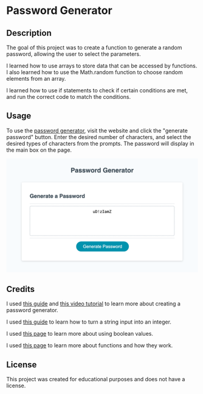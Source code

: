 # Password Generator

## Description 

The goal of this project was to create a function to generate a random password, allowing the user to select the parameters. 

I learned how to use arrays to store data that can be accessed by functions. I also learned how to use the Math.random function to choose random elements from an array. 

I learned how to use if statements to check if certain conditions are met, and run the correct code to match the conditions. 

## Usage

To use the [password generator](https://ajpupping.github.io/password-generator/), visit the website and click the "generate password" button. Enter the desired number of characters, and select the desired types of characters from the prompts. The password will display in the main box on the page. 

![a screenshot of the password generator website](/images/pw-generator-screenshot.png)


## Credits 

I used [this guide](https://dev.to/code_mystery/random-password-generator-using-javascript-6a) and [this video tutorial](https://www.youtube.com/watch?v=duNmhKgtcsI&list=PLhxLO_x83X-_ykIwawue4rZSKeXdILyol&index=11&t=1809s) to learn more about creating a password generator.

I used [this guide](https://www.w3schools.com/jsref/jsref_parseint.asp) to learn how to turn a string input into an integer. 

I used [this page](https://developer.mozilla.org/en-US/docs/Web/JavaScript/Reference/Global_Objects/Boolean) to learn more about using boolean values.

I used [this page](https://www.w3schools.com/js/js_functions.asp) to learn more about functions and how they work. 


## License 

This project was created for educational purposes and does not have a license.